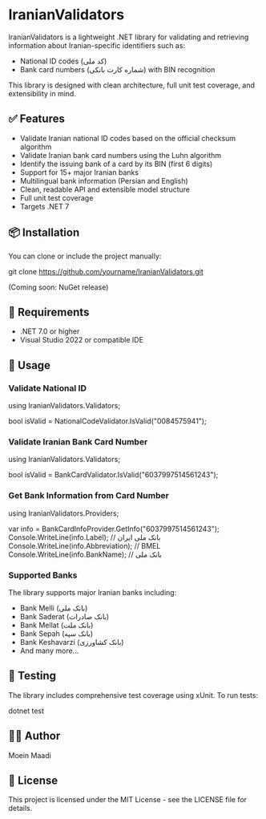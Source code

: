 # IranianValidators

IranianValidators is a lightweight .NET library for validating and retrieving information about Iranian-specific identifiers such as:

- National ID codes (کد ملی)
- Bank card numbers (شماره کارت بانکی) with BIN recognition

This library is designed with clean architecture, full unit test coverage, and extensibility in mind.

## ✅ Features

- Validate Iranian national ID codes based on the official checksum algorithm
- Validate Iranian bank card numbers using the Luhn algorithm
- Identify the issuing bank of a card by its BIN (first 6 digits)
- Support for 15+ major Iranian banks
- Multilingual bank information (Persian and English)
- Clean, readable API and extensible model structure
- Full unit test coverage
- Targets .NET 7

## 📦 Installation

You can clone or include the project manually:

git clone https://github.com/yourname/IranianValidators.git

(Coming soon: NuGet release)

## 🔧 Requirements

- .NET 7.0 or higher
- Visual Studio 2022 or compatible IDE

## 🧪 Usage

### Validate National ID

using IranianValidators.Validators;

bool isValid = NationalCodeValidator.IsValid("0084575941");

### Validate Iranian Bank Card Number

using IranianValidators.Validators;

bool isValid = BankCardValidator.IsValid("6037997514561243");

### Get Bank Information from Card Number

using IranianValidators.Providers;

var info = BankCardInfoProvider.GetInfo("6037997514561243");
Console.WriteLine(info.Label);        // بانک ملی ایران
Console.WriteLine(info.Abbreviation); // BMEL
Console.WriteLine(info.BankName);     // بانک ملی

### Supported Banks

The library supports major Iranian banks including:
- Bank Melli (بانک ملی)
- Bank Saderat (بانک صادرات)
- Bank Mellat (بانک ملت)
- Bank Sepah (بانک سپه)
- Bank Keshavarzi (بانک کشاورزی)
- And many more...

## 🧪 Testing

The library includes comprehensive test coverage using xUnit. To run tests:

dotnet test

## 🧑‍💻 Author
Moein Maadi

## 📄 License

This project is licensed under the MIT License - see the LICENSE file for details.

